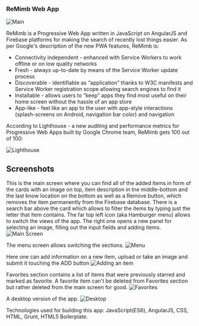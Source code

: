 ### ReMimb Web App

![Main](title.png?raw=true)

ReMimb is a Progressive Web App written in JavaScript on AngularJS and Firebase platforms for making the search of recently lost things easier. As per Google's description of the new PWA features, ReMimb is:

* Connectivity independent - enhanced with Service Workers to work offline or on low quality networks
* Fresh - always up-to-date by means of the Service Worker update process
* Discoverable - identifiable as “application” thanks to W3C manifests and Service Worker registration scope allowing search engines to find it
* Installable - allows users to “keep” apps they find most useful on their home screen without the hassle of an app store
* App-like - feel like an app to the user with app-style interactions (splash-screens on Android, navigation bar color) and navigation

According to Lighthouse - a new auditing and performance metrics for Progressive Web Apps built by Google Chrome team, ReMimb gets 100 out of 100:

![Lighthouse](/assets/img/lighthouse.png?raw=true)

## Screenshots

This is the main screen where you can find all of the added items in form of the cards with an image on top, item description in tne middle-bottom and the last know location on the bottom as well as a Remove button, which removes the item permanently from the Firebase database. There is a search bar above the card which allows to filter the items by typing just the letter that item contains. The far top left icon (aka Hamburger menu) allows to switch the views of the app. The right one opens a new panel for selecting an image, filling out the input fields and adding items.
![Main Screen](/assets/img/scr2.png?raw=true)

The menu screen allows switching the sections.
![Menu](/assets/img/scr3.png?raw=true)

Here one can add information on a new item, upload or take an image and submit it touching the ADD button
![Adding an item](/assets/img/scr4.png?raw=true)

Favorites section contains a list of items that were previously starred and marked as favorite. A favorite item can't be deleted from Favorites section but rather deleted from the main screen for good.
![Favorites](/assets/img/scr5.png?raw=true)

A desktop version of the app.
![Desktop](/assets/img/scr1.png?raw=true)


Technologies used for building this app: JavaScript(ES6), AngularJS, CSS, HTML, Grunt, HTML5 Boilerplate.





